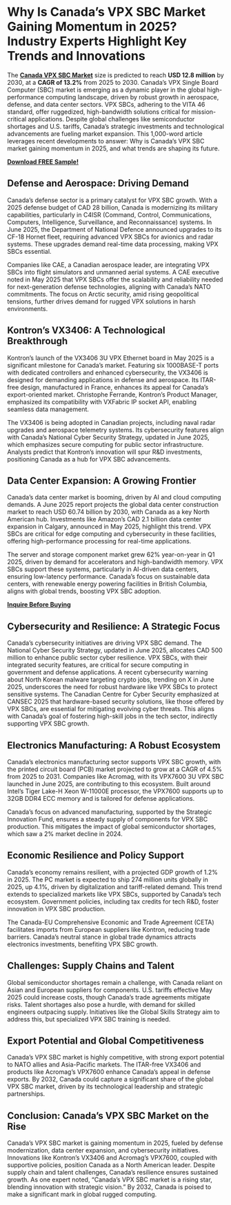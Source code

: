 # Why Is Canada’s VPX SBC Market Gaining Momentum in 2025? Industry Experts Highlight Key Trends and Innovations
The [**Canada VPX SBC Market**](https://www.nextmsc.com/report/canada-vpx-sbc-market-se3105) size is predicted to reach **USD 12.8 million** by 2030, at a **CAGR of 13.2%** from 2025 to 2030. Canada’s VPX Single Board Computer (SBC) market is emerging as a dynamic player in the global high-performance computing landscape, driven by robust growth in aerospace, defense, and data center sectors. VPX SBCs, adhering to the VITA 46 standard, offer ruggedized, high-bandwidth solutions critical for mission-critical applications. Despite global challenges like semiconductor shortages and U.S. tariffs, Canada’s strategic investments and technological advancements are fueling market expansion. This 1,000-word article leverages recent developments to answer: Why is Canada’s VPX SBC market gaining momentum in 2025, and what trends are shaping its future.

[**Download FREE Sample!**](https://www.nextmsc.com/canada-vpx-sbc-market-se3105/request-sample)

## Defense and Aerospace: Driving Demand

Canada’s defense sector is a primary catalyst for VPX SBC growth. With a 2025 defense budget of CAD 28 billion, Canada is modernizing its military capabilities, particularly in C4ISR (Command, Control, Communications, Computers, Intelligence, Surveillance, and Reconnaissance) systems. In June 2025, the Department of National Defence announced upgrades to its CF-18 Hornet fleet, requiring advanced VPX SBCs for avionics and radar systems. These upgrades demand real-time data processing, making VPX SBCs essential.

Companies like CAE, a Canadian aerospace leader, are integrating VPX SBCs into flight simulators and unmanned aerial systems. A CAE executive noted in May 2025 that VPX SBCs offer the scalability and reliability needed for next-generation defense technologies, aligning with Canada’s NATO commitments. The focus on Arctic security, amid rising geopolitical tensions, further drives demand for rugged VPX solutions in harsh environments.


## Kontron’s VX3406: A Technological Breakthrough

Kontron’s launch of the VX3406 3U VPX Ethernet board in May 2025 is a significant milestone for Canada’s market. Featuring six 1000BASE-T ports with dedicated controllers and enhanced cybersecurity, the VX3406 is designed for demanding applications in defense and aerospace. Its ITAR-free design, manufactured in France, enhances its appeal for Canada’s export-oriented market. Christophe Ferrande, Kontron’s Product Manager, emphasized its compatibility with VXFabric IP socket API, enabling seamless data management.

The VX3406 is being adopted in Canadian projects, including naval radar upgrades and aerospace telemetry systems. Its cybersecurity features align with Canada’s National Cyber Security Strategy, updated in June 2025, which emphasizes secure computing for public sector infrastructure. Analysts predict that Kontron’s innovation will spur R&D investments, positioning Canada as a hub for VPX SBC advancements.

## Data Center Expansion: A Growing Frontier

Canada’s data center market is booming, driven by AI and cloud computing demands. A June 2025 report projects the global data center construction market to reach USD 60.74 billion by 2030, with Canada as a key North American hub. Investments like Amazon’s CAD 2.1 billion data center expansion in Calgary, announced in May 2025, highlight this trend. VPX SBCs are critical for edge computing and cybersecurity in these facilities, offering high-performance processing for real-time applications.

The server and storage component market grew 62% year-on-year in Q1 2025, driven by demand for accelerators and high-bandwidth memory. VPX SBCs support these systems, particularly in AI-driven data centers, ensuring low-latency performance. Canada’s focus on sustainable data centers, with renewable energy powering facilities in British Columbia, aligns with global trends, boosting VPX SBC adoption.

[**Inquire Before Buying**](https://www.nextmsc.com/canada-vpx-sbc-market-se3105/inquire-before-buying)

## Cybersecurity and Resilience: A Strategic Focus

Canada’s cybersecurity initiatives are driving VPX SBC demand. The National Cyber Security Strategy, updated in June 2025, allocates CAD 500 million to enhance public sector cyber resilience. VPX SBCs, with their integrated security features, are critical for secure computing in government and defense applications. A recent cybersecurity warning about North Korean malware targeting crypto jobs, trending on X in June 2025, underscores the need for robust hardware like VPX SBCs to protect sensitive systems.
The Canadian Centre for Cyber Security emphasized at CANSEC 2025 that hardware-based security solutions, like those offered by VPX SBCs, are essential for mitigating evolving cyber threats. This aligns with Canada’s goal of fostering high-skill jobs in the tech sector, indirectly supporting VPX SBC growth.

## Electronics Manufacturing: A Robust Ecosystem

Canada’s electronics manufacturing sector supports VPX SBC growth, with the printed circuit board (PCB) market projected to grow at a CAGR of 4.5% from 2025 to 2031. Companies like Acromag, with its VPX7600 3U VPX SBC launched in June 2025, are contributing to this ecosystem. Built around Intel’s Tiger Lake-H Xeon W-11000E processor, the VPX7600 supports up to 32GB DDR4 ECC memory and is tailored for defense applications.

Canada’s focus on advanced manufacturing, supported by the Strategic Innovation Fund, ensures a steady supply of components for VPX SBC production. This mitigates the impact of global semiconductor shortages, which saw a 2% market decline in 2024.

## Economic Resilience and Policy Support

Canada’s economy remains resilient, with a projected GDP growth of 1.2% in 2025. The PC market is expected to ship 274 million units globally in 2025, up 4.1%, driven by digitalization and tariff-related demand. This trend extends to specialized markets like VPX SBCs, supported by Canada’s tech ecosystem. Government policies, including tax credits for tech R&D, foster innovation in VPX SBC production.

The Canada-EU Comprehensive Economic and Trade Agreement (CETA) facilitates imports from European suppliers like Kontron, reducing trade barriers. Canada’s neutral stance in global trade dynamics attracts electronics investments, benefiting VPX SBC growth.

## Challenges: Supply Chains and Talent

Global semiconductor shortages remain a challenge, with Canada reliant on Asian and European suppliers for components. U.S. tariffs effective May 2025 could increase costs, though Canada’s trade agreements mitigate risks. Talent shortages also pose a hurdle, with demand for skilled engineers outpacing supply. Initiatives like the Global Skills Strategy aim to address this, but specialized VPX SBC training is needed.

## Export Potential and Global Competitiveness

Canada’s VPX SBC market is highly competitive, with strong export potential to NATO allies and Asia-Pacific markets. The ITAR-free VX3406 and products like Acromag’s VPX7600 enhance Canada’s appeal in defense exports. By 2032, Canada could capture a significant share of the global VPX SBC market, driven by its technological leadership and strategic partnerships.

## Conclusion: Canada’s VPX SBC Market on the Rise

Canada’s VPX SBC market is gaining momentum in 2025, fueled by defense modernization, data center expansion, and cybersecurity initiatives. Innovations like Kontron’s VX3406 and Acromag’s VPX7600, coupled with supportive policies, position Canada as a North American leader. Despite supply chain and talent challenges, Canada’s resilience ensures sustained growth. As one expert noted, “Canada’s VPX SBC market is a rising star, blending innovation with strategic vision.” By 2032, Canada is poised to make a significant mark in global rugged computing.
